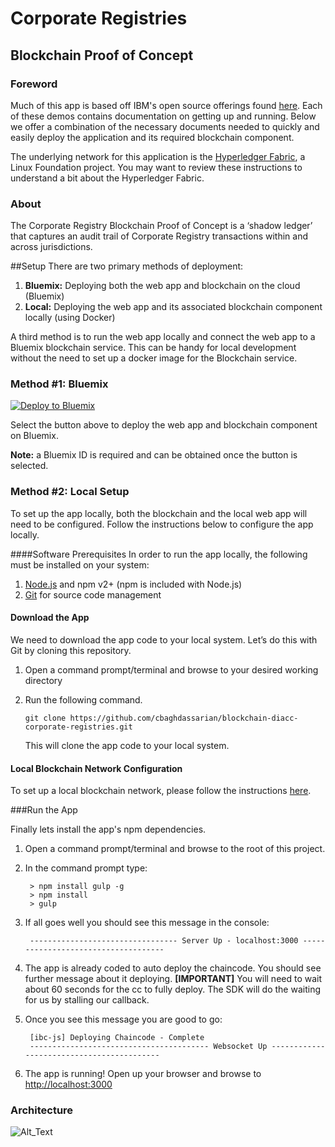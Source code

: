 # Corporate Registries
## Blockchain Proof of Concept

### Foreword
Much of this app is based off IBM's open source offerings found [here](www.github.com/ibm-blockchain). Each of these demos contains documentation on getting up and running. Below we offer a combination of the necessary documents needed to quickly and easily deploy the application and its required blockchain component. 

The underlying network for this application is the [Hyperledger Fabric](https://github.com/hyperledger/fabric/tree/master/docs), a Linux Foundation project.  You may want to review these instructions to understand a bit about the Hyperledger Fabric.

### About
The Corporate Registry Blockchain Proof of Concept is a ‘shadow ledger’ that captures an audit trail of Corporate Registry transactions within and across jurisdictions. 

##Setup
There are two primary methods of deployment:

  1. **Bluemix:** Deploying both the web app and blockchain on the cloud (Bluemix)
  1. **Local:** Deploying the web app and its associated blockchain component locally (using Docker) 

A third method is to run the web app locally and connect the web app to a Bluemix blockchain service. This can be handy for local development without the need to set up a docker image for the Blockchain service.

### Method #1: Bluemix

[![Deploy to Bluemix](https://bluemix.net/deploy/button.png)](https://bluemix.net/deploy?repository=https://github.com/cbaghdassarian/blockchain-diacc-corporate-registries.git)

Select the button above to deploy the web app and blockchain component on Bluemix.

**Note:** a Bluemix ID is required and can be obtained once the button is selected. 

### Method #2: Local Setup
To set up the app locally, both the blockchain and the local web app will need to be configured.  Follow the instructions below to configure the app locally.

####Software Prerequisites
In order to run the app locally, the following must be installed on your system:

1. [Node.js](https://nodejs.org/en/download/) and npm v2+ (npm is included with Node.js)
2. [Git](https://git-scm.com/) for source code management

#### Download the App
We need to download the app code to your local system. 
Let’s do this with Git by cloning this repository. 

1. Open a command prompt/terminal and browse to your desired working directory
1. Run the following command.

	```
	git clone https://github.com/cbaghdassarian/blockchain-diacc-corporate-registries.git
	``` 
	This will clone the app code to your local system.

#### Local Blockchain Network Configuration
To set up a local blockchain network, please follow the instructions [here](/docs/use_local_hyperledger.md).

###Run the App

Finally lets install the app's npm dependencies. 

1. Open a command prompt/terminal and browse to the root of this project.
1. In the command prompt type:
	
		> npm install gulp -g
		> npm install
		> gulp
		
1. If all goes well you should see this message in the console:
	
		--------------------------------- Server Up - localhost:3000 ------------------------------------
		
1. The app is already coded to auto deploy the chaincode.  You should see further message about it deploying.
 **[IMPORTANT]** You will need to wait about 60 seconds for the cc to fully deploy. The SDK will do the waiting for us by stalling our callback.
 
1. Once you see this message you are good to go: 
		
		[ibc-js] Deploying Chaincode - Complete
		---------------------------------------- Websocket Up ------------------------------------------

1. The app is running! Open up your browser and browse to [http://localhost:3000](http://localhost:3000)


### Architecture
![Alt_Text](https://github.com/IBM-Blockchain/marbles/blob/master/doc_images/comm_flow.png)
